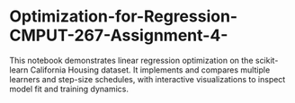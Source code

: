# Optimization-for-Regression-CMPUT-267-Assignment-4-
This notebook demonstrates linear regression optimization on the scikit-learn California Housing dataset. It implements and compares multiple learners and step-size schedules, with interactive visualizations to inspect model fit and training dynamics.
